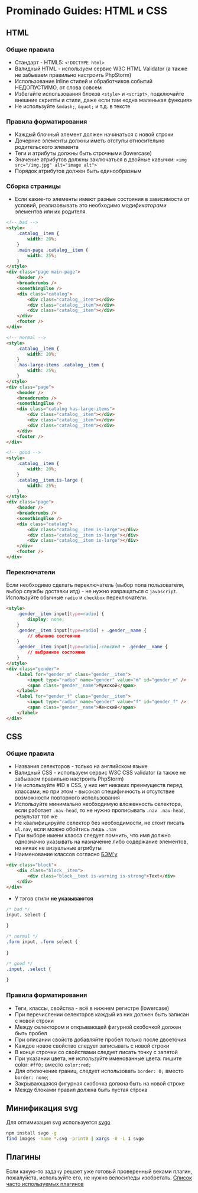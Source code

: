 # Prominado Guides: HTML и CSS

## HTML
### Общие правила
* Стандарт - HTML5: ``<!DOCTYPE html>``
* Валидный HTML - используем сервис W3C HTML Validator (а также не забываем правильно настроить PhpStorm)
* Использование inline стилей и обработчиков событий НЕДОПУСТИМО, от слова совсем
* Избегайте использования блоков ``<style>`` и ``<script>``, подключайте внешние скрипты и стили, даже если там «одна маленькая функция»
* Не используйте ``&mdash;``, ``&quot;`` и т.д. в тексте

### Правила форматирования
* Каждый блочный элемент должен начинаться с новой строки
* Дочерние элементы должны иметь отступы относительно родительского элемента
* Теги и атрибуты должны быть строчными (lowercase)
* Значение атрибутов должны заключаться в двойные кавычки: ``<img src="/img.jpg" alt="image alt">``
* Порядок атрибутов должен быть единообразным

### Сборка страницы
* Если какие-то элементы имеют разные состояния в зависимости от условий, реализовывать это необходимо _модификаторами_ элементов или их родителя.
````html
<!-- bad -->
<style>
    .catalog__item {
        width: 20%;
    }
    .main-page .catalog__item {
        width: 25%;
    }
</style>
<div class="page main-page">
    <header />
    <breadcrumbs />
    <somethingElse />
    <div class="catalog">
        <div class="catalog__item"></div>
        <div class="catalog__item"></div>
        <div class="catalog__item"></div>
    </div>
    <footer />
</div>

<!-- normal -->
<style>
    .catalog__item {
        width: 20%;
    }
    .has-large-items .catalog__item {
        width: 25%;
    }
</style>
<div class="page">
    <header />
    <breadcrumbs />
    <somethingElse />
    <div class="catalog has-large-items">
        <div class="catalog__item"></div>
        <div class="catalog__item"></div>
        <div class="catalog__item"></div>
    </div>
    <footer />
</div>

<!-- good -->
<style>
    .catalog__item {
        width: 20%;
    }
    .catalog__item.is-large {
        width: 25%;
    }
</style>
<div class="page">
    <header />
    <breadcrumbs />
    <somethingElse />
    <div class="catalog">
        <div class="catalog__item is-large"></div>
        <div class="catalog__item is-large"></div>
        <div class="catalog__item is-large"></div>
    </div>
    <footer />
</div>

````

### Переключатели
Если необходимо сделать переключатель (выбор пола пользователя, выбор службы доставки итд) - не нужно извращаться с ``javascript``.
Используйте обычные ``radio`` и ``checkbox`` переключатели.
````html
<style>
    .gender__item input[type=radio] {
        display: none;
    }
    .gender__item input[type=radio] + .gender__name {
        // обычное состояние
    }
    .gender__item input[type=radio]:checked + .gender__name {
        // выбранное состояние
    }
</style>
<div class="gender">
    <label for="gender_m" class="gender__item">
        <input type="radio" name="gender" value="m" id="gender_m" />
        <span class="gender__name">Мужской</span>
    </label>
    <label for="gender_f" class="gender__item">
        <input type="radio" name="gender" value="f" id="gender_f" />
        <span class="gender__name">Женский</span>
    </label>
</div>
````

## CSS
### Общие правила
* Названия селекторов - только на английском языке
* Валидный CSS - используем сервис W3C CSS validator (а также не забываем правильно настроить PhpStorm)
* Не используйте #ID в CSS, у них нет никаких преимуществ перед классами, но при этом - высокая специфичность и отсутствие возможности повторного использования
* Используйте минимально необходимую вложенность селектора, если работает ``.nav-head``, то не нужно прописывать ``.nav .nav-head``, результат тот же
* Не квалифицируйте селектор без необходимости, не стоит писать ``ul.nav``, если можно обойтись лишь ``.nav``
* При выборе имени класса следует помнить, что имя должно однозначно указывать на назначение либо содержание элементов, но никак не визуальные атрибуты
* Наименование классов согласно [БЭМ'у](https://ru.bem.info/methodology/naming-convention/#Стиль-Гарри-Робертса)

````html
<div class="block">
    <div class="block__item">
        <div class="block__text is-warning is-strong">Text</div>
    </div>
</div>
````

* У тэгов стили **не указываются**
````css
/* bad */
input, select {
     
}

/* normal */
.form input, .form select {
     
}

/* good */
.input, .select {
     
}

````

### Правила форматирования
* Теги, классы, свойства - всё в нижнем регистре (lowercase)
* При перечислении селекторов каждый из них должен быть записан с новой строки
* Между селектором и открывающей фигурной скобочкой должен быть пробел
* При описании свойств добавляйте пробел только после двоеточия
* Каждое новое свойство следует записывать с новой строки
* В конце строчки со свойствами следует писать точку с запятой
* При указании цвета, не используйте именованные цвета: пишите color: ``#ff0;`` вместо ``color:red;``
* Для отключение границ, следует использовать ``border: 0;`` вместо ``border: none``;
* Закрывающаяся фигурная скобочка должна быть на новой строке
* Между блоками правил должна быть пустая строка

## Минификация svg
Для оптимизация svg используется [svgo](https://github.com/svg/svgo/blob/master/README.ru.md)
````bash
npm install svgo -g
find images -name *.svg -print0 | xargs -0 -L 1 svgo
````

## Плагины
Если какую-то задачу решает уже готовый проверенный веками плагин, пожалуйста, используйте его, не нужно велосипеды изобретать.
[Список часто используемых плагинов](../Other/Plugins.md)